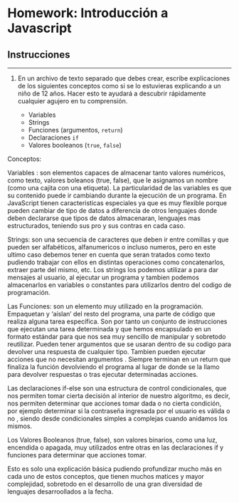 # Homework: Introducción a Javascript

## Instrucciones
---
1. En un archivo de texto separado que debes crear, escribe explicaciones de los siguientes conceptos como si se lo estuvieras explicando a un niño de 12 años. Hacer esto te ayudará a descubrir rápidamente cualquier agujero en tu comprensión.

	* Variables
	* Strings
	* Funciones (argumentos, `return`)
	* Declaraciones `if`
	* Valores booleanos (`true`, `false`)

	

Conceptos:

Variables : son elementos capaces de almacenar tanto valores numéricos, como texto, valores boleanos (true, false), que le asignamos un nombre (como una cajita con una etiqueta).
La particularidad de las variables es que su contenido  puede ir cambiando durante la ejecución de un programa. 
En JavaScript tienen caracteristicas especiales ya que es muy flexible porque pueden cambiar de tipo de datos a diferencia de otros lenguajes donde deben declararse que tipos de datos almacenaran, lenguajes mas estructurados, teniendo sus pro y sus contras en cada caso.


Strings: son una secuencia de caracteres  que deben ir entre comillas y que pueden ser alfabéticos, alfanumericos o incluso numeros, pero en este ultimo caso debemos tener en cuenta que seran tratados como texto pudiendo trabajar con ellos en distintas operaciones como concatenarlos, extraer parte del mismo, etc.
Los strings los podemos utilizar a para dar mensajes al usuario, al ejecutar un programa y tambien podemos almacenarlos en variables o constantes para utilizarlos dentro del codigo de programación.


Las Funciones: son un elemento muy utilizado en la programación. Empaquetan y ‘aíslan’ del resto del programa, una parte de código que realiza alguna tarea específica.
Son por tanto un conjunto de instrucciones que ejecutan una tarea determinada y que hemos encapsulado en un formato estándar para que nos sea muy sencillo de manipular y sobretodo reutilizar.
Pueden tener argumentos que se usaran dentro de su codigo para devolver una respuesta de cualquier tipo. Tambien pueden ejecutar acciones que no necesitan argumentos .
Siempre terminan en un return que finaliza la función devolviendo el programa al lugar de donde se la llamo para devolver respuestas o tras ejecutar determinadas acciones.


Las declaraciones if-else son una estructura de control condicionales, que nos permiten tomar cierta decisión al interior de nuestro algoritmo, es decir, nos permiten determinar que acciones tomar dada o no cierta condición, por ejemplo determinar si la contraseña ingresada por el usuario es válida o no , siendo desde condicionales simples a complejas cuando anidamos los mismos.


Los Valores Booleanos (true, false), son valores binarios, como una luz,  encendida o apagada, muy utilizados entre otras en las declaraciones if y funciones para  determinar que acciones tomar. 

Esto es solo una explicación básica pudiendo profundizar mucho más en cada uno de estos conceptos, que tienen muchos matices y mayor complejidad, sobretodo en el desarrollo de una gran diversidad de lenguajes desarroollados a la fecha.
